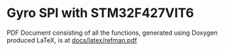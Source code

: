 # Gyro SPI with STM32F427VIT6

PDF Document consisting of all the functions, generated using Doxygen produced LaTeX, is at [docs/latex/refman.pdf](docs/latex/refman.pdf)